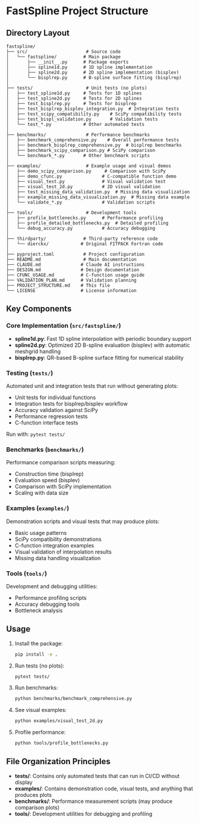 # FastSpline Project Structure

## Directory Layout

```
fastspline/
├── src/                      # Source code
│   └── fastspline/          # Main package
│       ├── __init__.py      # Package exports
│       ├── spline1d.py      # 1D spline implementation
│       ├── spline2d.py      # 2D spline implementation (bisplev)
│       └── bisplrep.py      # B-spline surface fitting (bisplrep)
│
├── tests/                    # Unit tests (no plots)
│   ├── test_spline1d.py     # Tests for 1D splines
│   ├── test_spline2d.py     # Tests for 2D splines
│   ├── test_bisplrep.py     # Tests for bisplrep
│   ├── test_bisplrep_bisplev_integration.py  # Integration tests
│   ├── test_scipy_compatibility.py    # SciPy compatibility tests
│   ├── test_bispl_validation.py       # Validation tests
│   └── test_*.py            # Other automated tests
│
├── benchmarks/               # Performance benchmarks
│   ├── benchmark_comprehensive.py    # Overall performance tests
│   ├── benchmark_bisplrep_comprehensive.py  # bisplrep benchmarks
│   ├── benchmark_scipy_comparison.py # SciPy comparison
│   └── benchmark_*.py       # Other benchmark scripts
│
├── examples/                 # Example usage and visual demos
│   ├── demo_scipy_comparison.py     # Comparison with SciPy
│   ├── demo_cfunc.py               # C-compatible function demo
│   ├── visual_test.py              # Visual validation test
│   ├── visual_test_2d.py           # 2D visual validation
│   ├── test_missing_data_validation.py  # Missing data visualization
│   ├── example_missing_data_visualization.py  # Missing data example
│   └── validate_*.py               # Validation scripts
│
├── tools/                    # Development tools
│   ├── profile_bottlenecks.py      # Performance profiling
│   ├── profile_detailed_bottlenecks.py  # Detailed profiling
│   └── debug_accuracy.py           # Accuracy debugging
│
├── thirdparty/              # Third-party reference code
│   └── dierckx/            # Original FITPACK Fortran code
│
├── pyproject.toml           # Project configuration
├── README.md                # Main documentation
├── CLAUDE.md               # Claude AI instructions
├── DESIGN.md               # Design documentation
├── CFUNC_USAGE.md          # C-function usage guide
├── VALIDATION_PLAN.md      # Validation planning
├── PROJECT_STRUCTURE.md    # This file
└── LICENSE                 # License information
```

## Key Components

### Core Implementation (`src/fastspline/`)

- **spline1d.py**: Fast 1D spline interpolation with periodic boundary support
- **spline2d.py**: Optimized 2D B-spline evaluation (bisplev) with automatic meshgrid handling
- **bisplrep.py**: QR-based B-spline surface fitting for numerical stability

### Testing (`tests/`)

Automated unit and integration tests that run without generating plots:
- Unit tests for individual functions
- Integration tests for bisplrep/bisplev workflow
- Accuracy validation against SciPy
- Performance regression tests
- C-function interface tests

Run with: `pytest tests/`

### Benchmarks (`benchmarks/`)

Performance comparison scripts measuring:
- Construction time (bisplrep)
- Evaluation speed (bisplev)
- Comparison with SciPy implementation
- Scaling with data size

### Examples (`examples/`)

Demonstration scripts and visual tests that may produce plots:
- Basic usage patterns
- SciPy compatibility demonstrations
- C-function integration examples
- Visual validation of interpolation results
- Missing data handling visualization

### Tools (`tools/`)

Development and debugging utilities:
- Performance profiling scripts
- Accuracy debugging tools
- Bottleneck analysis

## Usage

1. Install the package:
   ```bash
   pip install -e .
   ```

2. Run tests (no plots):
   ```bash
   pytest tests/
   ```

3. Run benchmarks:
   ```bash
   python benchmarks/benchmark_comprehensive.py
   ```

4. See visual examples:
   ```bash
   python examples/visual_test_2d.py
   ```

5. Profile performance:
   ```bash
   python tools/profile_bottlenecks.py
   ```

## File Organization Principles

- **tests/**: Contains only automated tests that can run in CI/CD without display
- **examples/**: Contains demonstration code, visual tests, and anything that produces plots
- **benchmarks/**: Performance measurement scripts (may produce comparison plots)
- **tools/**: Development utilities for debugging and profiling